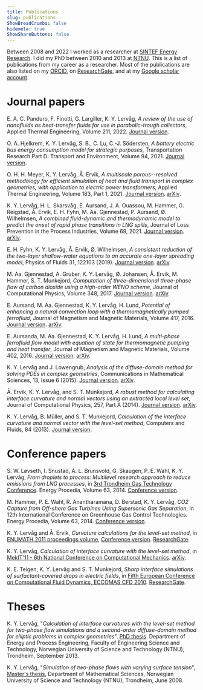 ```yaml
---
title: Publications
slug: publications
ShowBreadCrumbs: false
hidemeta: true
ShowShareButtons: false
---
```


Between 2008 and 2022 I worked as a researcher at [SINTEF Energy Research](https://www.sintef.no/en/sintef-energy/).
I did my PhD between 2010 and 2013 at [NTNU](https://www.ntnu.edu/).
This is a list of publications from my career as a researcher.
Most of the publications are also listed on my [ORCID](https://orcid.org/0000-0002-2554-0893), on [ResearchGate](https://www.researchgate.net/profile/Karl_Yngve_Lervag), and at my [Google scholar account](https://scholar.google.com/citations?user=phAfEmsAAAAJ).

# Journal papers

E. A. C. Panduro, F. Finotti, G. Largiller, K. Y. Lervåg,
*A review of the use of nanofluids as heat-transfer fluids for use in parabolic-trough collectors*,
Applied Thermal Engineering, Volume 211, 2022.
[Journal version](https://dx.doi.org/10.1016/j.applthermaleng.2022.118346).

O. A. Hjelkrem, K. Y. Lervåg, S. B., C. Lu, C.-J. Södersten,
*A battery electric bus energy consumption model for strategic purposes*,
Transportation Research Part D: Transport and Environment, Volume 94, 2021.
[Journal version](https://doi.org/10.1016/j.trd.2021.102804).

O. H. H. Meyer, K. Y. Lervåg, Å. Ervik,
*A multiscale porous--resolved methodology for efficient simulation of heat and fluid transport in complex geometries, with application to electric power transformers*,
Applied Thermal Engineering, Volume 183, Part 1, 2021.
[Journal version](https://doi.org/10.1016/j.applthermaleng.2020.116133).
[arXiv](https://arxiv.org/abs/2006.02497).

K. Y. Lervåg, H. L. Skarsvåg, E. Aursand, J. A. Ouassou, M. Hammer, G. Reigstad, Å. Ervik, E. H. Fyhn, M. Aa. Gjennestad, P. Aursand, Ø. Wilhelmsen,
*A combined fluid-dynamic and thermodynamic model to predict the onset of rapid phase transitions in LNG spills*,
Journal of Loss Prevention in the Process Industries, Volume 69, 2021.
[Journal version](https://doi.org/10.1016/j.jlp.2020.104354).
[arXiv](https://arxiv.org/abs/2002.08220).


E. H. Fyhn, K. Y. Lervåg, Å. Ervik, Ø. Wilhelmsen,
*A consistent reduction of the two-layer shallow-water equations to an accurate one-layer spreading model*,
Physics of Fluids 31, 122103 (2019).
[Journal version](https://dx.doi.org/10.1063/1.5126168).
[arXiv](https://arxiv.org/abs/1902.04648).

M. Aa. Gjennestad, A. Gruber, K. Y. Lervåg, Ø. Johansen, Å. Ervik, M. Hammer, S. T. Munkejord,
*Computation of three-dimensional three-phase flow of carbon dioxide using a high-order WENO scheme*,
Journal of Computational Physics, Volume 348, 2017.
[Journal version](https://dx.doi.org/10.1016/j.jcp.2017.07.016).
[arXiv](https://arxiv.org/abs/1707.09772).

E. Aursand, M. Aa. Gjennestad, K. Y. Lervåg, H. Lund,
*Potential of enhancing a natural convection loop with a thermomagnetically pumped ferrofluid*,
Journal of Magnetism and Magnetic Materials, Volume 417, 2016.
[Journal version](https://doi.org/10.1016/j.jmmm.2016.05.029).
[arXiv](https://arxiv.org/abs/1605.09554).

E. Aursanda, M. Aa. Gjennestad, K. Y. Lervåg, H. Lund,
*A multi-phase ferrofluid flow model with equation of state for thermomagnetic pumping and heat transfer*,
Journal of Magnetism and Magnetic Materials, Volume 402, 2016.
[Journal version](https://dx.doi.org/10.1016/j.jmmm.2015.11.042).
[arXiv](https://arxiv.org/abs/1605.09573).

K. Y. Lervåg and J. Lowengrub,
*Analysis of the diffuse-domain method for solving PDEs in complex geometries*,
Communications in Mathematical Sciences, 13, Issue 6 (2015).
[Journal version](https://dx.doi.org/10.4310/CMS.2015.v13.n6.a6).
[arXiv](https://arxiv.org/abs/1407.7480).

Å. Ervik, K. Y. Lervåg, and S. T. Munkejord,
*A robust method for calculating interface curvature and normal vectors using an extracted local level set*,
Journal of Computational Physics, 257, Part A (2014).
[Journal version](https://dx.doi.org/10.1016/j.jcp.2013.09.053).
[arXiv](https://arxiv.org/abs/1405.0829).

K. Y. Lervåg, B. Müller, and S. T. Munkejord,
*Calculation of the interface curvature and normal vector with the level-set method*,
Computers and Fluids, 84 (2013).
[Journal version](https://dx.doi.org/10.1016/j.compfluid.2013.06.004).

# Conference papers

S. W. Løvseth, I. Snustad, A. L. Brunsvold, G. Skaugen, P. E. Wahl, K. Y. Lervåg,
*From droplets to process: Multilevel research approach to reduce emissions from LNG processes*,
in [3rd Trondheim Gas Technology Conference](http://www.sintef.no/Projectweb/TGTC2014/).
Energy Procedia, Volume 63, 2014.
[Conference version](https://dx.doi.org/10.1016/j.egypro.2015.01.003).

M. Hammer, P. E. Wahl, R. Anantharamana, D. Berstad, K. Y. Lervåg,
*CO2 Capture from Off-shore Gas Turbines Using Supersonic Gas Separation*,
in 12th International Conference on Greenhouse Gas Control Technologies.
Energy Procedia, Volume 63, 2014.
[Conference version](https://dx.doi.org/10.1016/j.egypro.2014.11.026).

K. Y. Lervåg and Å. Ervik,
*Curvature calculations for the level-set method*,
in [ENUMATH 2011 proceedings volume](https://goo.gl/PcZrT),
[Conference version](https://dx.doi.org/10.1007/978-3-642-33134-3_23).
[ResearchGate](https://www.researchgate.net/publication/265326815_Curvature_calculations_for_the_level-set_method).

K. Y. Lervåg,
*Calculation of interface curvature with the level-set method*,
in [MekIT'11 - 6th National Conference on Computational Mechanics](https://www.ntnu.no/mekit/mekit-11).
[arXiv](http://arxiv.org/abs/1407.7340).

K. E. Teigen, K. Y. Lervåg and S. T. Munkejord,
*Sharp interface simulations of surfactant-covered drops in electric fields*,
in [Fifth European Conference on Computational Fluid Dynamics, ECCOMAS CFD 2010](https://www.eccomas-cfd2010.org/).
[ResearchGate](https://www.researchgate.net/publication/228427723).

# Theses

K. Y. Lervåg,
"*Calculation of interface curvatures with the level-set method for two-phase
flow simulations and a second-order diffuse-domain method for elliptic
problems in complex geometries*".
[PhD thesis](https://dx.doi.org/10.13140/RG.2.1.4528.5283).
Department of Energy and Process Engineering,
Faculty of Engineering Science and Technology,
Norwegian University of Science and Technology (NTNU),
Trondheim, September 2013.

K. Y. Lervåg,
"_Simulation of two-phase flows with varying surface tension_",
[Master's thesis](https://dx.doi.org/10.13140/RG.2.1.4397.4569),
Department of Mathematical Sciences,
Norwegian University of Science and Technology (NTNU),
Trondheim, June 2008.

